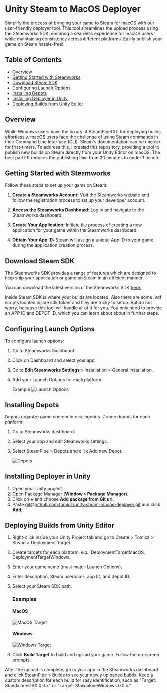# Unity Steam to MacOS Deployer

Simplify the process of bringing your game to Steam for macOS with our user-friendly deployer tool. This tool streamlines the upload process using the Steamworks SDK, ensuring a seamless experience for macOS users while maintaining consistency across different platforms. Easily publish your game on Steam hassle-free!

## Table of Contents
- [Overview](#overview)
- [Getting Started with Steamworks](#getting-started-with-steamworks)
- [Download Steam SDK](#download-steam-sdk)
- [Configuring Launch Options](#configuring-launch-options)
- [Installing Depots](#installing-depots)
- [Installing Deployer in Unity](#installing-deployer-in-unity)
- [Deploying Builds from Unity Editor](#deploying-builds-from-unity-editor)

## Overview

While Windows users have the luxury of SteamPipeGUI for deploying builds effortlessly, macOS users face the challenge of using Steam commands in their Command Line Interface (CLI). Steam's documentation can be unclear for first-timers. To address this, I created this repository, providing a tool to publish new builds on Steam directly from your Unity Editor on macOS. The best part? It reduces the publishing time from 30 minutes to under 1 minute.

## Getting Started with Steamworks

Follow these steps to set up your game on Steam:

1. **Create a Steamworks Account:**
   Visit the Steamworks website and follow the registration process to set up your developer account.

2. **Access the Steamworks Dashboard:**
   Log in and navigate to the Steamworks dashboard.

3. **Create Your Application:**
   Initiate the process of creating a new application for your game within the Steamworks dashboard.

4. **Obtain Your App ID:**
   Steam will assign a unique App ID to your game during the application creation process.

## Download Steam SDK

The Steamworks SDK provides a range of features which are designed to help ship your application or game on Steam in an efficient manner.

You can download the latest version of the Steamworks SDK [here.](https://partner.steamgames.com/?goto=%2Fdownloads%2Flist)

Inside Steam SDK is where your builds are located. Also there are some .vdf scripts located inside sdk folder and they are tricky to setup. But do not worry, because this tool will handle all of it for you. You only need to provide an APP ID and DEPOT ID, which you can learn about about in further steps.

## Configuring Launch Options

To configure launch options:

1. Go to Steamworks Dashboard.
2. Click on Dashboard and select your app.
3. Go to **Edit Steamworks Settings** > Installation > General Installation.
4. Add your Launch Options for each platform.

   Example
   ![Launch Options](https://github.com/tomicz/unity-steam-macos-deployer/assets/7763133/cfe16859-8175-46be-9071-7a45aad71d09)

## Installing Depots

Depots organize game content into categories. Create depots for each platform:

1. Go to Steamworks dashboard.
2. Select your app and edit Steamworks settings.
3. Select SteamPipe > Depots and click Add new Depot.

   ![Depots](https://github.com/tomicz/unity-steam-macos-deployer/assets/7763133/8dc3edb3-9076-4b94-be92-494a16be2f0a)

## Installing Deployer in Unity

1. Open your Unity project.
2. Open Package Manager (**Window > Package Manager**).
3. Click on **+** and choose **Add package from Git url**.
4. Paste [git@github.com:tomicz/unity-steam-macos-deployer.git](git@github.com:tomicz/unity-steam-macos-deployer.git) and click **Add**.

## Deploying Builds from Unity Editor

1. Right-click inside your Unity Project tab and go to Create > Tomicz > Steam > Deployment Target.
2. Create targets for each platform, e.g., DeploymentTargetMacOS, DeploymentTargetWindows.
3. Enter your game name (must match Launch Options).
4. Enter description, Steam username, app ID, and depot ID.
5. Select your Steam SDK path.

   ### Examples
   #### MacOS
   ![MacOS Target](https://github.com/tomicz/unity-steam-macos-deployer/assets/7763133/104edc81-dc88-4637-af3c-331cfdc30f7b)

   #### Windows
   ![Windows Target](https://github.com/tomicz/unity-steam-macos-deployer/assets/7763133/7f6f939a-1822-4662-9979-c87bd57bd01a)

6. Click **Build Target** to build and upload your game. Follow the on-screen prompts.

After the upload is complete, go to your app in the Steamworks dashboard and click SteamPipe > Builds to see your newly uploaded builds. Keep a custom description for each build for easy identification, such as "Target: StandaloneOSX 0.0.x" or "Target: StandaloneWindows 0.0.x."
